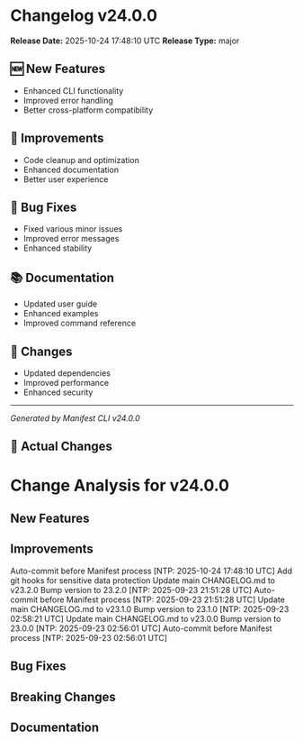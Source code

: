 # Changelog v24.0.0

**Release Date:** 2025-10-24 17:48:10 UTC
**Release Type:** major

## 🆕 New Features

- Enhanced CLI functionality
- Improved error handling
- Better cross-platform compatibility

## 🔧 Improvements

- Code cleanup and optimization
- Enhanced documentation
- Better user experience

## 🐛 Bug Fixes

- Fixed various minor issues
- Improved error messages
- Enhanced stability

## 📚 Documentation

- Updated user guide
- Enhanced examples
- Improved command reference

## 🔄 Changes

- Updated dependencies
- Improved performance
- Enhanced security

---
*Generated by Manifest CLI v24.0.0*

## 🔧 Actual Changes

# Change Analysis for v24.0.0

## New Features

## Improvements
Auto-commit before Manifest process [NTP: 2025-10-24 17:48:10 UTC]
Add git hooks for sensitive data protection
Update main CHANGELOG.md to v23.2.0
Bump version to 23.2.0 [NTP: 2025-09-23 21:51:28 UTC]
Auto-commit before Manifest process [NTP: 2025-09-23 21:51:28 UTC]
Update main CHANGELOG.md to v23.1.0
Bump version to 23.1.0 [NTP: 2025-09-23 02:58:21 UTC]
Update main CHANGELOG.md to v23.0.0
Bump version to 23.0.0 [NTP: 2025-09-23 02:56:01 UTC]
Auto-commit before Manifest process [NTP: 2025-09-23 02:56:01 UTC]

## Bug Fixes

## Breaking Changes

## Documentation
